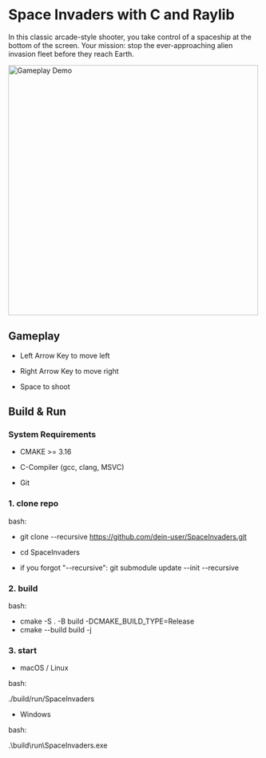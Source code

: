 <h1>Space Invaders with C and Raylib</h1>

In this classic arcade-style shooter, you take control of a spaceship at the bottom of the screen. Your mission: stop the ever-approaching alien invasion fleet before they reach Earth.

<img src="assets/IngameScene.gif" alt="Gameplay Demo" width="500">

<h2>Gameplay</h2>

- Left Arrow Key to move left
  
- Right Arrow Key to move right

- Space to shoot

<h2>Build & Run</h2>
<h3>System Requirements</h3>

- CMAKE >= 3.16

- C-Compiler (gcc, clang, MSVC)
  
- Git

<h3>1. clone repo</h3>
bash:

- git clone --recursive https://github.com/dein-user/SpaceInvaders.git
  
- cd SpaceInvaders
  
- if you forgot "--recursive": git submodule update --init --recursive

<h3>2. build</h3>
bash:

- cmake -S . -B build -DCMAKE_BUILD_TYPE=Release
- cmake --build build -j


<h3>3. start</h3>

- macOS / Linux
  
bash:

./build/run/SpaceInvaders


- Windows
  
bash:

.\build\run\SpaceInvaders.exe




